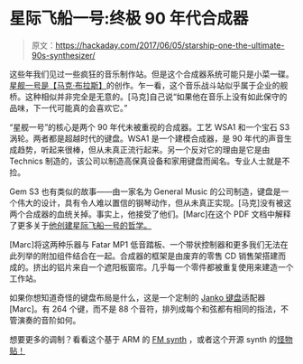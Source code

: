 # 星际飞船一号:终极 90 年代合成器

> 原文：<https://hackaday.com/2017/06/05/starship-one-the-ultimate-90s-synthesizer/>

这些年我们见过一些疯狂的音乐制作站。但是这个合成器系统可能只是小菜一碟。[星舰一号是【马克·布拉斯】](http://www.brassee.com/instruments.html)的创作。乍一看，这个音乐战斗站似乎属于企业的舰桥。这种相似并非完全是无意的。[马克]自己说“如果他在音乐上没有如此保守的品味，下一代可能真的会喜欢它。”

“星舰一号”的核心是两个 90 年代未被重视的合成器。工艺 WSA1 和一个宝石 S3 涡轮。两者都是超越时代的键盘。WSA1 是一个建模合成器，是 90 年代的声音生成趋势，听起来很棒，但从未真正流行起来。另一个反对它的理由是它是由 Technics 制造的，该公司以制造高保真设备和家用键盘而闻名。专业人士就是不捡。

Gem S3 也有类似的故事——由一家名为 General Music 的公司制造，键盘是一个伟大的设计，具有令人难以置信的钢琴动作，但从未真正实现。[马克]没有被这两个合成器的血统关掉。事实上，他接受了他们。[Marc]在这个 PDF 文档中解释了更多关于[他创建星际飞船一号的哲学。](http://www.brassee.com/files/Starship_One_complete.pdf)

[Marc]将这两种乐器与 Fatar MP1 低音踏板、一个带状控制器和更多我们无法在此列举的附加组件结合在一起。合成器的框架是由废弃的零售 CD 销售架搭建而成的。挤出的铝片来自一个遮阳板窗帘。几乎每一个零件都被重复使用来建造一个工作站。

如果你想知道奇怪的键盘布局是什么，这是一个定制的 [Janko 键盘](https://en.wikipedia.org/wiki/Jank%C3%B3_keyboard)适配器[Marc]。有 264 个键，而不是 88 个音符，排列成每个和弦都有相同的指法，不管演奏的音阶如何。

想要更多的调制？看看这个基于 ARM 的 [FM synth](http://hackaday.com/2015/12/14/polyphonic-fm-synthesizer-uses-arm/) ，或者这个开源 synth 的[怪物贴！](http://hackaday.com/2016/02/23/a-slew-of-open-source-synthesizers/)